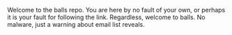 Welcome to the balls repo. 
You are here by no fault of your own, or perhaps it is your fault for following the link. 
Regardless, welcome to balls. No malware, just a warning about email list reveals. 
